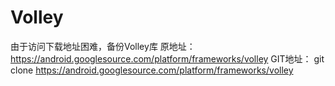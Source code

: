 # Volley
由于访问下载地址困难，备份Volley库
原地址：
https://android.googlesource.com/platform/frameworks/volley
GIT地址：
git clone https://android.googlesource.com/platform/frameworks/volley
